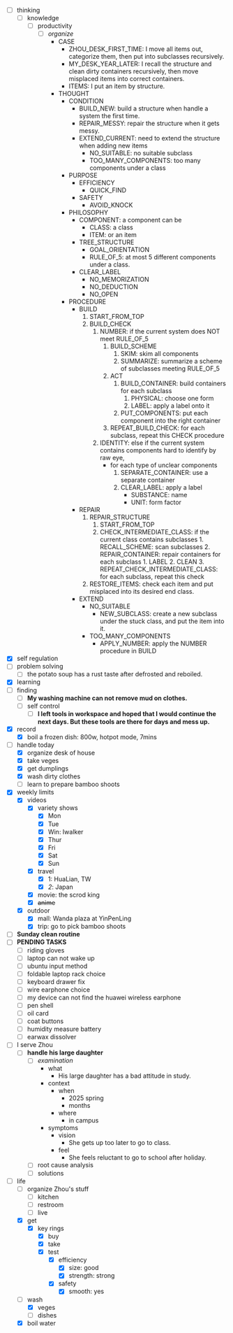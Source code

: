 - [ ] thinking
    - [ ] knowledge
        - [ ] productivity
            - [ ] *organize*
                - CASE
                    - ZHOU_DESK_FIRST_TIME: I move all items out, categorize them, then put into subclasses recursively.
                    - MY_DESK_YEAR_LATER: I recall the structure and clean dirty containers recursively, then move misplaced items into correct containers.
                    - ITEMS: I put an item by structure. 
                - THOUGHT
                    - CONDITION
                        - BUILD_NEW: build a structure when handle a system the first time.
                        - REPAIR_MESSY: repair the structure when it gets messy.
                        - EXTEND_CURRENT: need to extend the structure when adding new items
                            - NO_SUITABLE: no suitable subclass
                            - TOO_MANY_COMPONENTS: too many components under a class
                    - PURPOSE
                        - EFFICIENCY
                            - QUICK_FIND
                        - SAFETY
                            - AVOID_KNOCK
                    - PHILOSOPHY
                        - COMPONENT: a component can be
                            - CLASS: a class
                            - ITEM: or an item
                        - TREE_STRUCTURE
                            - GOAL_ORIENTATION
                            - RULE_OF_5: at most 5 different components under a class.
                        - CLEAR_LABEL
                            - NO_MEMORIZATION
                            - NO_DEDUCTION
                            - NO_OPEN
                    - PROCEDURE
                        - BUILD
                            1. START_FROM_TOP
                            2. BUILD_CHECK
                                1. NUMBER: if the current system does NOT meet RULE_OF_5 
                                    1. BUILD_SCHEME
                                        1. SKIM: skim all components
                                        2. SUMMARIZE: summarize a scheme of subclasses meeting RULE_OF_5
                                    2. ACT
                                        1. BUILD_CONTAINER: build containers for each subclass
                                            1. PHYSICAL: choose one form
                                            2. LABEL: apply a label onto it
                                        2. PUT_COMPONENTS: put each component into the right container
                                    3. REPEAT_BUILD_CHECK: for each subclass, repeat this CHECK procedure
                                2. IDENTITY: else if the current system contains components hard to identify by raw eye,
                                    - for each type of unclear components
                                        1. SEPARATE_CONTAINER: use a separate container
                                        2. CLEAR_LABEL: apply a label
                                            - SUBSTANCE: name
                                            - UNIT: form factor
                        - REPAIR
                            1. REPAIR_STRUCTURE
                                1. START_FROM_TOP
                                2. CHECK_INTERMEDIATE_CLASS: if the current class contains subclasses
                                        1. RECALL_SCHEME: scan subclasses
                                        2. REPAIR_CONTAINER: repair containers for each subclass
                                            1. LABEL
                                            2. CLEAN
                                        3. REPEAT_CHECK_INTERMEDIATE_CLASS: for each subclass, repeat this check
                            2. RESTORE_ITEMS: check each item and put misplaced into its desired end class.
                        - EXTEND
                            - NO_SUITABLE
                                - NEW_SUBCLASS: create a new subclass under the stuck class, and put the item into it.
                            - TOO_MANY_COMPONENTS
                                - APPLY_NUMBER: apply the NUMBER procedure in BUILD
- [x] self regulation
- [ ] problem solving
    - [ ] the potato soup has a rust taste after defrosted and reboiled. 
- [x] learning
- [ ] finding
    - [ ] **My washing machine can not remove mud on clothes.**
    - [ ] self control
        - [ ] **I left tools in workspace and hoped that I would continue the next days. But these tools are there for days and mess up.**
- [x] record
    - [x] boil a frozen dish: 800w, hotpot mode, 7mins
- [ ] handle today
    - [x] organize desk of house
    - [x] take veges
    - [x] get dumplings
    - [x] wash dirty clothes
    - [ ] learn to prepare bamboo shoots
- [x] weekly limits
    - [x] videos
        - [x] variety shows
            - [x] Mon
            - [x] Tue
            - [x] Win: Iwalker
            - [x] Thur
            - [x] Fri
            - [x] Sat
            - [x] Sun
        - [x] travel
            - [x] 1: HuaLian, TW
            - [x] *2*: Japan
        - [x] movie: the scrod king
        - [x] ~~anime~~
    - [x] outdoor
        - [x] mall: Wanda plaza at YinPenLing
        - [x] trip: go to pick bamboo shoots
- [ ] **Sunday clean routine**
- [ ] **PENDING TASKS**
    - [ ] riding gloves
    - [ ] laptop can not wake up
    - [ ] ubuntu input method
    - [ ] foldable laptop rack choice
    - [ ] keyboard drawer fix
    - [ ] wire earphone choice
    - [ ] my device can not find the huawei wireless earphone
    - [ ] pen shell
    - [ ] oil card
    - [ ] coat buttons
    - [ ] humidity measure battery
    - [ ] earwax dissolver
- [ ] I serve Zhou
    - [ ] **handle his large daughter**
        - [ ] *examination*
            - what
                - His large daughter has a bad attitude in study.
            - context
                - when
                    - 2025 spring
                    - months
                - where
                    - in campus
            - symptoms
                - vision
                    - She gets up too later to go to class.
                - feel
                    - She feels reluctant to go to school after holiday.
        - [ ] root cause analysis
        - [ ] solutions
- [ ] life
    - [ ] organize Zhou's stuff
        - [ ] kitchen
        - [ ] restroom
        - [ ] live
    - [x] get
        - [x] key rings
            - [x] buy
            - [x] take
            - [x] test
                - [x] efficiency
                    - [x] size: good
                    - [x] strength: strong
                - [x] safety
                    - [x] smooth: yes
    - [ ] wash
        - [x] veges
        - [ ] dishes
    - [x] boil water